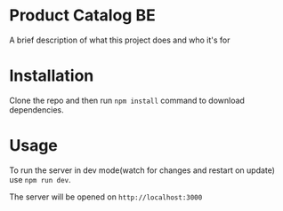 # Product Catalog BE

A brief description of what this project does and who it's for

# Installation

Clone the repo and then run `npm install` command to download dependencies.


# Usage

To run the server in dev mode(watch for changes and restart on update) use `npm run dev`.

The server will be opened on `http://localhost:3000`